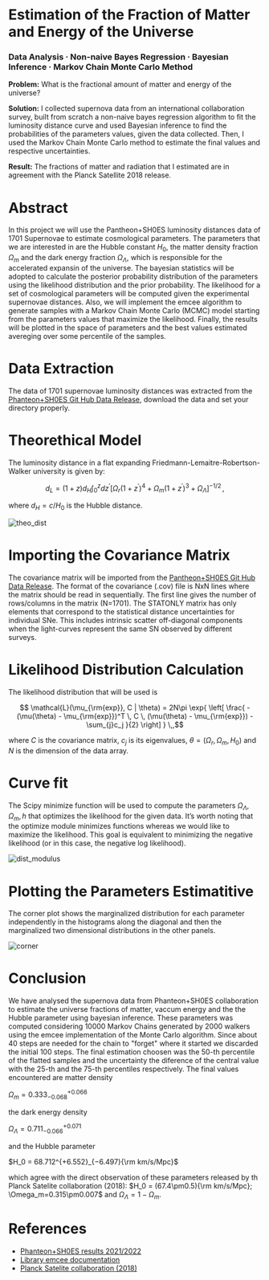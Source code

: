 # Estimation of the Fraction of Matter and Energy of the Universe
### Data Analysis · Non-naive Bayes Regression · Bayesian Inference · Markov Chain Monte Carlo Method 

**Problem:** What is the fractional amount of matter and energy of the universe?

**Solution:** I collected supernova data from an international collaboration survey, built from scratch a non-naive bayes regression algorithm to fit the luminosity distance curve and used Bayesian inference to find the probabilities of the parameters values, given the data collected. Then, I used the Markov Chain Monte Carlo method to estimate the final values and respective uncertainties.

**Result:** The fractions of matter and radiation that I estimated are in agreement with the Planck Satellite 2018 release.


# Abstract

In this project we will use the Pantheon+SH0ES luminosity distances data of 1701 Supernovae to estimate cosmological parameters. The parameters that we are interested in are the Hubble constant $H_0$, the matter density fraction $\Omega_m$ and the dark energy fraction $\Omega_\Lambda$, which is responsible for the accelerated expansin of the universe. The bayesian statistics will be adopted to calculate the posterior probability distribution of the parameters using the likelihood distribution and the prior probability. The likelihood for a set of cosmological parameters will be computed given the experimental supernovae distances. Also, we will implement the emcee algorithm to generate samples with a Markov Chain Monte Carlo (MCMC) model starting from the parameters values that maximize the likelihood. Finally, the results will be plotted in the space of parameters and the best values estimated avereging over some percentile of the samples.

# Data Extraction

The data of 1701 supernovae luminosity distances was extracted from the [Phanteon+SH0ES Git Hub Data Release](https://github.com/PantheonPlusSH0ES/DataRelease/tree/main/Pantheon%2B_Data/4_DISTANCES_AND_COVAR), download the data and set your directory properly.

# Theorethical Model
The luminosity distance in a flat expanding Friedmann-Lemaitre-Robertson-Walker university is given by:

$$ d_L = (1+z)d_H \int_{0}^{z}dz^{\prime} \left[ \Omega_r(1+z^{\prime})^4 + \Omega_m(1+z^{\prime})^3+ \Omega_{\Lambda} \right]^{-1/2} \,,$$

where $d_H=c/H_0$ is the Hubble distance.

![theo_dist](https://user-images.githubusercontent.com/114688989/214916558-4a1358da-d3eb-45c1-ba68-71f5aca72a92.png)


# Importing the Covariance Matrix

The covariance matrix will be imported from the [Pantheon+SH0ES Git Hub Data Release](https://github.com/PantheonPlusSH0ES/DataRelease/tree/main/Pantheon%2B_Data/4_DISTANCES_AND_COVAR). The format of the covariance (.cov) file is NxN lines where the matrix should be read in sequentially.  The first line gives the number of rows/columns in the matrix (N=1701).  The STATONLY matrix has only elements that correspond to the statistical distance uncertainties for individual SNe. This includes intrinsic scatter off-diagonal components when the light-curves represent the same SN observed by different surveys.

# Likelihood Distribution Calculation

The likelihood distribution that will be used is

$$ \mathcal{L}(\mu_{\rm{exp}}, C | \theta) = 2N\pi \exp{ \left[ \frac{  -(\mu(\theta) - \mu_{\rm{exp}})^T \, C \, (\mu(\theta) - \mu_{\rm{exp}}) - \sum_{j}c_j  }{2} \right] } \,,$$

where $C$ is the covariance matrix, $c_j$ is its eigenvalues, $\theta = (\Omega_r, \Omega_m, H_0)$ and $N$ is the dimension of the data array.

# Curve fit

The Scipy minimize function will be used to compute the parameters $\Omega_\Lambda, \Omega_m, h$ that optimizes the likelihood for the given data. It’s worth noting that the optimize module minimizes functions whereas we would like to maximize the likelihood. This goal is equivalent to minimizing the negative likelihood (or in this case, the negative log likelihood).

![dist_modulus](https://user-images.githubusercontent.com/114688989/214916893-cb913c85-56b9-4521-97b2-6523ea7dfb84.png)

# Plotting the Parameters Estimatitive

The corner plot shows the marginalized distribution for each parameter independently in the histograms along the diagonal and then the marginalized two dimensional distributions in the other panels.

![corner](https://user-images.githubusercontent.com/114688989/214916668-71d4f276-c1aa-4952-99ed-2d1aa902d8d6.png)

# Conclusion
We have analysed the supernova data from Phanteon+SH0ES collaboration to estimate the universe fractions of matter, vaccum energy and the the Hubble parameter using bayesian inference. These parameters was computed considering 10000 Markov Chains generated by 2000 walkers using the emcee implementation of the Monte Carlo algorithm. Since about 40 steps are needed for the chain to "forget" where it started we discarded the initial 100 steps. The final estimation choosen was the 50-th percentile of the flatted samples and the uncertainty the diference of the central value with the 25-th and the 75-th percentiles respectively. The final values encountered are matter density 

$\Omega_m = 0.333^{+0.066}_{−0.068}$

the dark energy density 

$\Omega_\Lambda = 0.711^{+0.071}_{−0.066}$

and the Hubble parameter 

$H_0 = 68.712^{+6.552}_{−6.497}{\rm km/s/Mpc}$

which agree with the direct observation of these parameters released by th Planck Satelite collaboration (2018): $H_0 = (67.4\pm0.5){\rm km/s/Mpc};  \Omega_m=0.315\pm0.007$ and $\Omega_\Lambda = 1 - \Omega_m$.

# References
* [Phanteon+SH0ES results 2021/2022](https://pantheonplussh0es.github.io/)
* [Library emcee documentation](https://emcee.readthedocs.io/en/stable/tutorials/line/)
* [Planck Satelite collaboration (2018)](https://arxiv.org/pdf/1807.06209.pdf)
